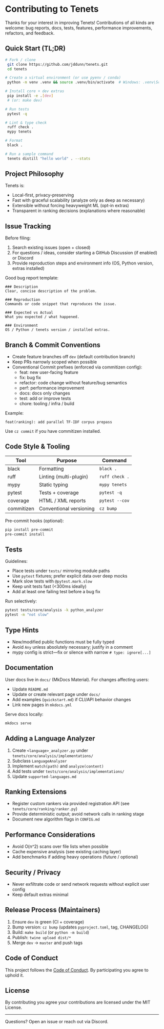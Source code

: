 # Contributing to Tenets

Thanks for your interest in improving Tenets! Contributions of all kinds are welcome: bug reports, docs, tests, features, performance improvements, refactors, and feedback.

## Quick Start (TL;DR)

```bash
# Fork / clone
 git clone https://github.com/jddunn/tenets.git
 cd tenets

# Create a virtual environment (or use pyenv / conda)
 python -m venv .venv && source .venv/bin/activate  # Windows: .venv\Scripts\activate

# Install core + dev extras
 pip install -e .[dev]
 # (or: make dev)

# Run tests
 pytest -q

# Lint & type check
 ruff check .
 mypy tenets

# Format
 black .

# Run a sample command
 tenets distill "hello world" . --stats
```

## Project Philosophy

Tenets is:
- Local-first, privacy-preserving
- Fast with graceful scalability (analyze only as deep as necessary)
- Extensible without forcing heavyweight ML (opt-in extras)
- Transparent in ranking decisions (explanations where reasonable)

## Issue Tracking

Before filing:
1. Search existing issues (open + closed)
2. For questions / ideas, consider starting a GitHub Discussion (if enabled) or Discord
3. Provide reproduction steps and environment info (OS, Python version, extras installed)

Good bug report template:
```
### Description
Clear, concise description of the problem.

### Reproduction
Commands or code snippet that reproduces the issue.

### Expected vs Actual
What you expected / what happened.

### Environment
OS / Python / tenets version / installed extras.
```

## Branch & Commit Conventions

- Create feature branches off `dev` (default contribution branch)
- Keep PRs narrowly scoped when possible
- Conventional Commit prefixes (enforced via commitizen config):
  - feat: new user-facing feature
  - fix: bug fix
  - refactor: code change without feature/bug semantics
  - perf: performance improvement
  - docs: docs only changes
  - test: add or improve tests
  - chore: tooling / infra / build

Example:
```
feat(ranking): add parallel TF-IDF corpus prepass
```

Use `cz commit` if you have commitizen installed.

## Code Style & Tooling

| Tool | Purpose | Command |
|------|---------|---------|
| black | Formatting | `black .` |
| ruff | Linting (multi-plugin) | `ruff check .` |
| mypy | Static typing | `mypy tenets` |
| pytest | Tests + coverage | `pytest -q` |
| coverage | HTML / XML reports | `pytest --cov` |
| commitizen | Conventional versioning | `cz bump` |

Pre-commit hooks (optional):
```bash
pip install pre-commit
pre-commit install
```

## Tests

Guidelines:
- Place tests under `tests/` mirroring module paths
- Use `pytest` fixtures; prefer explicit data over deep mocks
- Mark slow tests with `@pytest.mark.slow`
- Keep unit tests fast (<300ms ideally)
- Add at least one failing test before a bug fix

Run selectively:
```bash
pytest tests/core/analysis -k python_analyzer
pytest -m "not slow"
```

## Type Hints

- New/modified public functions must be fully typed
- Avoid `Any` unless absolutely necessary; justify in a comment
- mypy config is strict—fix or silence with narrow `# type: ignore[...]`

## Documentation

User docs live in `docs/` (MkDocs Material). For changes affecting users:
- Update `README.md`
- Update or create relevant page under `docs/`
- Add examples (`quickstart.md`) if CLI/API behavior changes
- Link new pages in `mkdocs.yml`

Serve docs locally:
```bash
mkdocs serve
```

## Adding a Language Analyzer

1. Create `<language>_analyzer.py` under `tenets/core/analysis/implementations/`
2. Subclass `LanguageAnalyzer`
3. Implement `match(path)` and `analyze(content)`
4. Add tests under `tests/core/analysis/implementations/`
5. Update `supported-languages.md`

## Ranking Extensions

- Register custom rankers via provided registration API (see `tenets/core/ranking/ranker.py`)
- Provide deterministic output; avoid network calls in ranking stage
- Document new algorithm flags in `CONFIG.md`

## Performance Considerations

- Avoid O(n^2) scans over file lists when possible
- Cache expensive analysis (see existing caching layer)
- Add benchmarks if adding heavy operations (future / optional)

## Security / Privacy

- Never exfiltrate code or send network requests without explicit user config
- Keep default extras minimal

## Release Process (Maintainers)

1. Ensure `dev` is green (CI + coverage)
2. Bump version: `cz bump` (updates `pyproject.toml`, tag, CHANGELOG)
3. Build: `make build` (or `python -m build`)
4. Publish: `twine upload dist/*`
5. Merge `dev` -> `master` and push tags

## Code of Conduct

This project follows the [Code of Conduct](CODE_OF_CONDUCT.md). By participating you agree to uphold it.

## License

By contributing you agree your contributions are licensed under the MIT License.

---
Questions? Open an issue or reach out via Discord.
